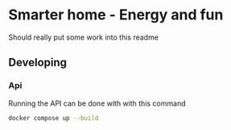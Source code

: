 # Smarter home - Energy and fun

Should really put some work into this readme

## Developing

### Api

Running the API can be done with with this command

```bash
docker compose up --build
```

